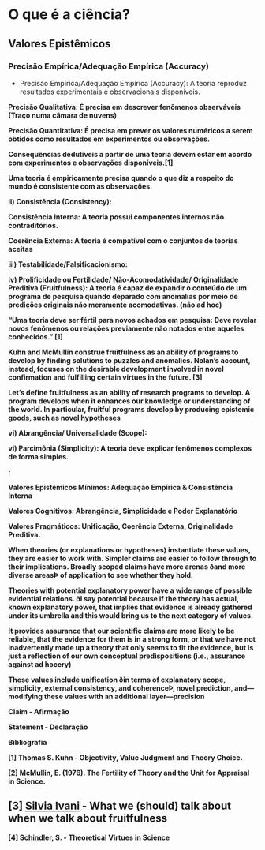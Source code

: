 # O que é a ciência?

## Valores Epistêmicos

### Precisão Empírica/Adequação Empírica \(Accuracy\)

* Precisão Empírica/Adequação Empírica \(Accuracy\): A teoria reproduz resultados experimentais e observacionais disponíveis.

**Precisão Qualitativa: É precisa em descrever fenômenos observáveis \(Traço numa câmara de nuvens\)**  


**Precisão Quantitativa: É precisa em prever os valores numéricos a serem obtidos como resultados em experimentos ou observações.**   


**Consequências dedutíveis a partir de uma teoria devem estar em acordo com experimentos e observações disponíveis.\[1\]**  


**Uma teoria é empiricamente precisa quando o que diz a respeito do mundo é consistente com as observações.**  


**ii\) Consistência \(Consistency\):**   


**Consistência Interna: A teoria possui componentes internos não contraditórios.**  


 **Coerência Externa: A teoria é compatível com o conjuntos de teorias aceitas**   


**iii\) Testabilidade/Falsificacionismo:**   
  


**iv\) Prolificidade ou Fertilidade/ Não-Acomodatividade/ Originalidade Preditiva \(Fruitfulness\): A teoria é capaz de expandir o conteúdo de um programa de pesquisa quando deparado com anomalias por meio de predições originais não meramente acomodativas. \(não ad hoc\)**  


**“Uma teoria deve ser fértil para novos achados em pesquisa: Deve revelar novos fenômenos ou relações previamente não notados entre aqueles conhecidos.” \[1\]**  


**Kuhn and McMullin construe fruitfulness as an ability of programs to develop by finding solutions to puzzles and anomalies. Nolan’s account, instead, focuses on the desirable development involved in novel confirmation and fulfilling certain virtues in the future. \[3\]**  


**Let’s define fruitfulness as an ability of research programs to develop. A program develops when it enhances our knowledge or understanding of the world. In particular, fruitful programs develop by producing epistemic goods, such as novel hypotheses**  
  
  
  


**vi\) Abrangência/ Universalidade  \(Scope\):**  


**vi\) Parcimônia \(Simplicity\): A teoria deve explicar fenômenos complexos de forma simples.**  
  
  


**:**  
  


**Valores Epistêmicos Mínimos: Adequação Empírica & Consistência Interna**

**Valores Cognitivos: Abrangência, Simplicidade e Poder Explanatório**

**Valores Pragmáticos: Unificação, Coerência Externa, Originalidade Preditiva.**  
  


**When theories \(or explanations or hypotheses\) instantiate these values, they are easier to work with. Simpler claims are easier to follow through to their implications. Broadly scoped claims have more arenas ðand more diverse areasÞ of application to see whether they hold.**  


**Theories with potential explanatory power have a wide range of possible evidential relations. ðI say potential because if the theory has actual, known explanatory power, that implies that evidence is already gathered under its umbrella and this would bring us to the next category of values.**  
  


**It provides assurance that our scientific claims are more likely to be reliable, that the evidence for them is in a strong form, or that we have not inadvertently made up a theory that only seems to fit the evidence, but is just a reflection of our own conceptual predispositions \(i.e., assurance against ad hocery\)**  


**These values include unification ðin terms of explanatory scope, simplicity, external consistency, and coherenceÞ, novel prediction, and—modifying these values with an additional layer—precision**  
  
  


**Claim - Afirmação**

**Statement - Declaração**  


**Bibliografia**  


**\[1\] Thomas S. Kuhn - Objectivity, Value Judgment and Theory Choice.**

**\[2\] McMullin, E. \(1976\). The Fertility of Theory and the Unit for Appraisal in Science.**

## **\[3\]** [**Silvia Ivani**](https://link.springer.com/article/10.1007/s13194-018-0231-7#auth-Silvia-Ivani)  **- What we \(should\) talk about when we talk about fruitfulness**

**\[4\] Schindler, S. - Theoretical Virtues in Science**  


